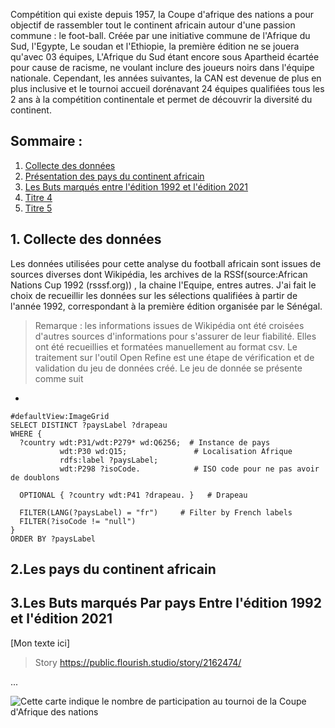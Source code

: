 Compétition qui existe depuis 1957, la Coupe d'afrique des nations a pour objectif de rassembler tout le continent africain autour d'une passion commune : le foot-ball. Créée par une initiative commune de l'Afrique du Sud, l'Egypte, Le soudan et l'Ethiopie, la première édition ne se jouera qu'avec 03 équipes, L'Afrique du Sud étant encore sous Apartheid écartée pour cause de racisme, ne voulant inclure des joueurs noirs dans l'équipe nationale.
Cependant, les années suivantes, la CAN est devenue de plus en plus inclusive et le tournoi accueil dorénavant 24 équipes qualifiées tous les 2 ans à la compétition continentale et permet de découvrir la diversité du continent.


## Sommaire : 
1. [Collecte des données](#données)
2. [Présentation des pays du continent africain](#paysSurnom)
3. [Les Buts marqués entre l'édition 1992 et l'édition 2021](#Goalscorers)
4. [Titre 4](#commentaire)
5. [Titre 5](#commentaire)


## 1. Collecte des données <a name="données"></a>

Les données utilisées pour cette analyse du football africain sont issues de sources diverses dont Wikipédia, les archives de la RSSf(source:African Nations Cup 1992 (rsssf.org)) , la chaine l'Equipe, entres autres.
J'ai fait le choix de recueillir les données sur les sélections qualifiées à partir de l'année 1992, correspondant à la première édition organisée par le Sénégal.

>Remarque : les informations issues de Wikipédia ont été croisées d'autres sources d'informations pour s'assurer de leur fiabilité. Elles ont été recueillies et formatées manuellement au format csv.
>Le traitement sur l'outil Open Refine est une étape de vérification et de validation du jeu de données créé.
>Le jeu de donnée se présente comme suit
*   

``` sparql
#defaultView:ImageGrid
SELECT DISTINCT ?paysLabel ?drapeau
WHERE {
  ?country wdt:P31/wdt:P279* wd:Q6256;  # Instance de pays 
           wdt:P30 wd:Q15;               # Localisation Afrique
           rdfs:label ?paysLabel;
           wdt:P298 ?isoCode.            # ISO code pour ne pas avoir de doublons

  OPTIONAL { ?country wdt:P41 ?drapeau. }   # Drapeau

  FILTER(LANG(?paysLabel) = "fr")     # Filter by French labels
  FILTER(?isoCode != "null")             
}
ORDER BY ?paysLabel
```
>
## 2.Les pays du continent africain <a name="pays africains"></a>
<div class="flourish-embed flourish-cards" data-src="visualisation/16598308"><script src="https://public.flourish.studio/resources/embed.js"></script></div>


>

>
## 3.Les Buts marqués Par pays Entre l'édition 1992 et l'édition 2021 <a name="buts marqué de 1992 à 2021"></a>
[Mon texte ici]

> Story
https://public.flourish.studio/story/2162474/


...
<div style="min-height:699px"><script type="text/javascript" defer src="https://datawrapper.dwcdn.net/P1cH2/embed.js?v=3" charset="utf-8"></script><noscript><img src="https://datawrapper.dwcdn.net/P1cH2/full.png" alt="Cette carte indique le nombre de participation au tournoi de la Coupe d'Afrique des nations" /></noscript></div>

>

